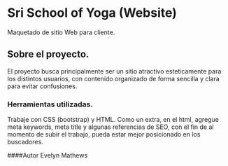 # Sri School of Yoga (Website)

Maquetado de sitio Web para cliente.

## Sobre el proyecto.

El proyecto busca principalmente ser un sitio atractivo esteticamente para los distintos usuarios, con contenido organizado de forma sencilla y clara para evitar confusiones.

### Herramientas utilizadas.

Trabaje con CSS (bootstrap) y HTML. Como un extra, en el html, agregue meta keywords, meta title y algunas referencias de SEO, con el fin de al momento de subir el trabajo, pueda estar mejor posicionado en los buscadores.

####Autor
Evelyn Mathews
